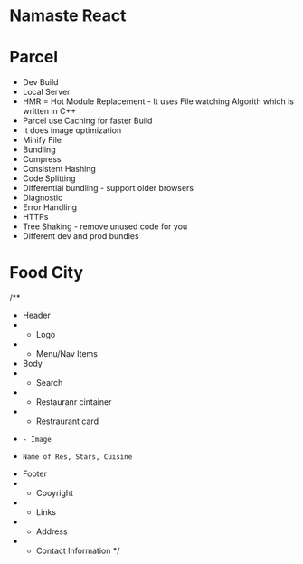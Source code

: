 # Namaste React

# Parcel
- Dev Build
- Local Server
- HMR = Hot Module Replacement - It uses File watching Algorith which is written in C++
- Parcel use Caching for faster Build
- It does image optimization
- Minify File
- Bundling
- Compress
- Consistent Hashing
- Code Splitting
- Differential bundling - support older browsers
- Diagnostic
- Error Handling
- HTTPs
- Tree Shaking - remove unused code for you
- Different dev and prod bundles

# Food City

/**
 * Header
 *  - Logo
 *  - Menu/Nav Items
 * Body
 *  - Search
 *  - Restauranr cintainer
 *    - Restraurant card
 *     - Image
 *     Name of Res, Stars, Cuisine
 * Footer
 *  - Cpoyright
 *  - Links
 *  - Address
 *  - Contact Information
 */